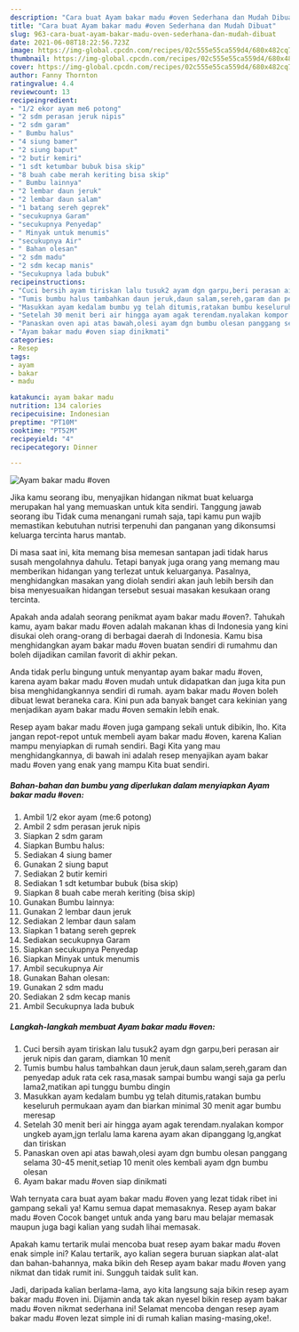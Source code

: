 ```yaml
---
description: "Cara buat Ayam bakar madu #oven Sederhana dan Mudah Dibuat"
title: "Cara buat Ayam bakar madu #oven Sederhana dan Mudah Dibuat"
slug: 963-cara-buat-ayam-bakar-madu-oven-sederhana-dan-mudah-dibuat
date: 2021-06-08T18:22:56.723Z
image: https://img-global.cpcdn.com/recipes/02c555e55ca559d4/680x482cq70/ayam-bakar-madu-oven-foto-resep-utama.jpg
thumbnail: https://img-global.cpcdn.com/recipes/02c555e55ca559d4/680x482cq70/ayam-bakar-madu-oven-foto-resep-utama.jpg
cover: https://img-global.cpcdn.com/recipes/02c555e55ca559d4/680x482cq70/ayam-bakar-madu-oven-foto-resep-utama.jpg
author: Fanny Thornton
ratingvalue: 4.4
reviewcount: 13
recipeingredient:
- "1/2 ekor ayam me6 potong"
- "2 sdm perasan jeruk nipis"
- "2 sdm garam"
- " Bumbu halus"
- "4 siung bamer"
- "2 siung baput"
- "2 butir kemiri"
- "1 sdt ketumbar bubuk bisa skip"
- "8 buah cabe merah keriting bisa skip"
- " Bumbu lainnya"
- "2 lembar daun jeruk"
- "2 lembar daun salam"
- "1 batang sereh geprek"
- "secukupnya Garam"
- "secukupnya Penyedap"
- " Minyak untuk menumis"
- "secukupnya Air"
- " Bahan olesan"
- "2 sdm madu"
- "2 sdm kecap manis"
- "Secukupnya lada bubuk"
recipeinstructions:
- "Cuci bersih ayam tiriskan lalu tusuk2 ayam dgn garpu,beri perasan air jeruk nipis dan garam, diamkan 10 menit"
- "Tumis bumbu halus tambahkan daun jeruk,daun salam,sereh,garam dan penyedap aduk rata cek rasa,masak sampai bumbu wangi saja ga perlu lama2,matikan api tunggu bumbu dingin"
- "Masukkan ayam kedalam bumbu yg telah ditumis,ratakan bumbu keseluruh permukaan ayam dan biarkan minimal 30 menit agar bumbu meresap"
- "Setelah 30 menit beri air hingga ayam agak terendam.nyalakan kompor ungkeb ayam,jgn terlalu lama karena ayam akan dipanggang lg,angkat dan tiriskan"
- "Panaskan oven api atas bawah,olesi ayam dgn bumbu olesan panggang selama 30-45 menit,setiap 10 menit oles kembali ayam dgn bumbu olesan"
- "Ayam bakar madu #oven siap dinikmati"
categories:
- Resep
tags:
- ayam
- bakar
- madu

katakunci: ayam bakar madu 
nutrition: 134 calories
recipecuisine: Indonesian
preptime: "PT10M"
cooktime: "PT52M"
recipeyield: "4"
recipecategory: Dinner

---
```



![Ayam bakar madu #oven](https://img-global.cpcdn.com/recipes/02c555e55ca559d4/680x482cq70/ayam-bakar-madu-oven-foto-resep-utama.jpg)

Jika kamu seorang ibu, menyajikan hidangan nikmat buat keluarga merupakan hal yang memuaskan untuk kita sendiri. Tanggung jawab seorang ibu Tidak cuma menangani rumah saja, tapi kamu pun wajib memastikan kebutuhan nutrisi terpenuhi dan panganan yang dikonsumsi keluarga tercinta harus mantab.

Di masa  saat ini, kita memang bisa memesan santapan jadi tidak harus susah mengolahnya dahulu. Tetapi banyak juga orang yang memang mau memberikan hidangan yang terlezat untuk keluarganya. Pasalnya, menghidangkan masakan yang diolah sendiri akan jauh lebih bersih dan bisa menyesuaikan hidangan tersebut sesuai masakan kesukaan orang tercinta. 



Apakah anda adalah seorang penikmat ayam bakar madu #oven?. Tahukah kamu, ayam bakar madu #oven adalah makanan khas di Indonesia yang kini disukai oleh orang-orang di berbagai daerah di Indonesia. Kamu bisa menghidangkan ayam bakar madu #oven buatan sendiri di rumahmu dan boleh dijadikan camilan favorit di akhir pekan.

Anda tidak perlu bingung untuk menyantap ayam bakar madu #oven, karena ayam bakar madu #oven mudah untuk didapatkan dan juga kita pun bisa menghidangkannya sendiri di rumah. ayam bakar madu #oven boleh dibuat lewat beraneka cara. Kini pun ada banyak banget cara kekinian yang menjadikan ayam bakar madu #oven semakin lebih enak.

Resep ayam bakar madu #oven juga gampang sekali untuk dibikin, lho. Kita jangan repot-repot untuk membeli ayam bakar madu #oven, karena Kalian mampu menyiapkan di rumah sendiri. Bagi Kita yang mau menghidangkannya, di bawah ini adalah resep menyajikan ayam bakar madu #oven yang enak yang mampu Kita buat sendiri.

<!--inarticleads1-->

##### Bahan-bahan dan bumbu yang diperlukan dalam menyiapkan Ayam bakar madu #oven:

1. Ambil 1/2 ekor ayam (me:6 potong)
1. Ambil 2 sdm perasan jeruk nipis
1. Siapkan 2 sdm garam
1. Siapkan  Bumbu halus:
1. Sediakan 4 siung bamer
1. Gunakan 2 siung baput
1. Sediakan 2 butir kemiri
1. Sediakan 1 sdt ketumbar bubuk (bisa skip)
1. Siapkan 8 buah cabe merah keriting (bisa skip)
1. Gunakan  Bumbu lainnya:
1. Gunakan 2 lembar daun jeruk
1. Sediakan 2 lembar daun salam
1. Siapkan 1 batang sereh geprek
1. Sediakan secukupnya Garam
1. Siapkan secukupnya Penyedap
1. Siapkan  Minyak untuk menumis
1. Ambil secukupnya Air
1. Gunakan  Bahan olesan:
1. Gunakan 2 sdm madu
1. Sediakan 2 sdm kecap manis
1. Ambil Secukupnya lada bubuk




<!--inarticleads2-->

##### Langkah-langkah membuat Ayam bakar madu #oven:

1. Cuci bersih ayam tiriskan lalu tusuk2 ayam dgn garpu,beri perasan air jeruk nipis dan garam, diamkan 10 menit
1. Tumis bumbu halus tambahkan daun jeruk,daun salam,sereh,garam dan penyedap aduk rata cek rasa,masak sampai bumbu wangi saja ga perlu lama2,matikan api tunggu bumbu dingin
1. Masukkan ayam kedalam bumbu yg telah ditumis,ratakan bumbu keseluruh permukaan ayam dan biarkan minimal 30 menit agar bumbu meresap
1. Setelah 30 menit beri air hingga ayam agak terendam.nyalakan kompor ungkeb ayam,jgn terlalu lama karena ayam akan dipanggang lg,angkat dan tiriskan
1. Panaskan oven api atas bawah,olesi ayam dgn bumbu olesan panggang selama 30-45 menit,setiap 10 menit oles kembali ayam dgn bumbu olesan
1. Ayam bakar madu #oven siap dinikmati




Wah ternyata cara buat ayam bakar madu #oven yang lezat tidak ribet ini gampang sekali ya! Kamu semua dapat memasaknya. Resep ayam bakar madu #oven Cocok banget untuk anda yang baru mau belajar memasak maupun juga bagi kalian yang sudah lihai memasak.

Apakah kamu tertarik mulai mencoba buat resep ayam bakar madu #oven enak simple ini? Kalau tertarik, ayo kalian segera buruan siapkan alat-alat dan bahan-bahannya, maka bikin deh Resep ayam bakar madu #oven yang nikmat dan tidak rumit ini. Sungguh taidak sulit kan. 

Jadi, daripada kalian berlama-lama, ayo kita langsung saja bikin resep ayam bakar madu #oven ini. Dijamin anda tak akan nyesel bikin resep ayam bakar madu #oven nikmat sederhana ini! Selamat mencoba dengan resep ayam bakar madu #oven lezat simple ini di rumah kalian masing-masing,oke!.

